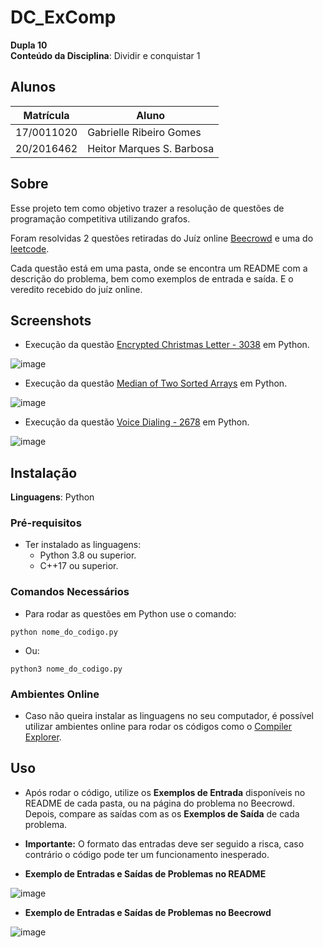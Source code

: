 # DC_ExComp

**Dupla 10**<br>
**Conteúdo da Disciplina**: Dividir e conquistar 1<br>

## Alunos
|Matrícula | Aluno |
| -- | -- |
| 17/0011020  |  Gabrielle Ribeiro Gomes |
| 20/2016462  |  Heitor Marques S. Barbosa |

## Sobre  

Esse projeto tem como objetivo trazer a resolução de questões de programação competitiva utilizando grafos.

Foram resolvidas 2 questões retiradas do Juíz online [Beecrowd](https://www.beecrowd.com.br/) e uma do [leetcode](https://leetcode.com/problems).

Cada questão está em uma pasta, onde se encontra um README com a descrição do problema, bem como exemplos de entrada e saída. E o veredito recebido do juíz online.


## Screenshots

 - Execução da questão [Encrypted Christmas Letter - 3038](https://github.com/projeto-de-algoritmos/DC_ExComp/tree/main/Encrypted%20Christmas%20Letter%20-%203038) em Python. <br>
 
 ![image](https://user-images.githubusercontent.com/63034102/210290220-04861302-3bcb-41bd-9c7d-527f64846ce2.png)
 
 - Execução da questão [Median of Two Sorted Arrays](https://github.com/projeto-de-algoritmos/DC_ExComp/tree/main/Median%20of%20Two%20Sorted%20Arrays) em Python. <br>
 
 ![image](https://user-images.githubusercontent.com/63034102/210290266-4487fe9b-8d9a-4cb2-b056-47c7adb7f4cf.png)
 
 - Execução da questão [Voice Dialing - 2678](https://github.com/projeto-de-algoritmos/DC_ExComp/tree/main/Voice%20Dialing%20-%202678) em Python. <br>
 
 ![image](https://user-images.githubusercontent.com/63034102/210290339-243f205f-e691-4859-8ca2-c82842ace0f5.png)


## Instalação 
**Linguagens**: Python<br>

### Pré-requisitos
  - Ter instalado as linguagens:
    - Python 3.8 ou superior.
    - C++17 ou superior.
    
### Comandos Necessários

  - Para rodar as questões em Python use o comando:
  
  ```
  python nome_do_codigo.py
  ```
  
  - Ou:
  
  ```
  python3 nome_do_codigo.py
  ```
  
  
### Ambientes Online

 - Caso não queira instalar as linguagens no seu computador, é possível utilizar ambientes online para rodar os códigos como o [Compiler Explorer](https://godbolt.org/). <br>
   
## Uso 

 - Após rodar o código, utilize os **Exemplos de Entrada** disponíveis no README de cada pasta, ou na página do problema no Beecrowd. Depois, compare as saídas com as os **Exemplos de Saída** de cada problema.
 
 - **Importante:** O formato das entradas deve ser seguido a risca, caso contrário o código pode ter um funcionamento inesperado.
 
 - **Exemplo de Entradas e Saídas de Problemas no README** <br>
 
 ![image](https://user-images.githubusercontent.com/33001620/203197165-31eb7378-1ed5-4ab8-83fc-fdafea9bfc6e.png)
 
 - **Exemplo de Entradas e Saídas de Problemas no Beecrowd** <br>
 
 ![image](https://user-images.githubusercontent.com/33001620/203197240-6f4c19e7-3bff-4a4b-82b3-5845ecc3e90a.png)





